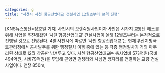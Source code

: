 ```yaml
---
categories: g
title: "사천시 사천 항공산업대교 건설사업 12월초부터 본격 진행"
---
```

[KNS뉴스통신=정호일 기자] 사천시의 오랜숙원사업이자 사천읍 시가지 교통난 해소를 위해 사업을 추진해왔던 ‘사천 항공산업대교’ 건설사업이 올해 12월초부터는 본격적으로 진행될 것으로 전망된다. 4일 사천시에 따르면 ‘사천 항공산업대교’는 현재 부산지방국토관리청에서 공사발주를 위한 행정절차 이행 중에 있는 등 각종 행정절차가 거의 마무리된 상태로 12월 착공만 남겨두고 있다. 사천 항공산업대교는 총사업비 573억원(국비 494억원, 시비79억원)을 투입해 곤양면 검정리와 사남면 방지리를 연결하는 교량 건설사업이다. 연장 850m,